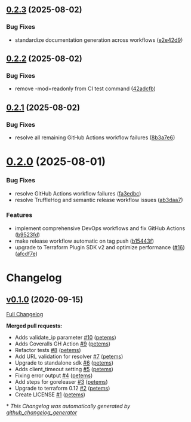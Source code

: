 ## [0.2.3](https://github.com/petems/terraform-provider-extip/compare/v0.2.2...v0.2.3) (2025-08-02)


### Bug Fixes

* standardize documentation generation across workflows ([e2e42d9](https://github.com/petems/terraform-provider-extip/commit/e2e42d9b7b4ca87f84c70eaf31d9b18313fe0b51))

## [0.2.2](https://github.com/petems/terraform-provider-extip/compare/v0.2.1...v0.2.2) (2025-08-02)


### Bug Fixes

* remove -mod=readonly from CI test command ([42adcfb](https://github.com/petems/terraform-provider-extip/commit/42adcfb2a051519118c5d02009bdc0515e7921e4))

## [0.2.1](https://github.com/petems/terraform-provider-extip/compare/v0.2.0...v0.2.1) (2025-08-02)


### Bug Fixes

* resolve all remaining GitHub Actions workflow failures ([8b3a7e6](https://github.com/petems/terraform-provider-extip/commit/8b3a7e6ca671c2e415fef50d75747ed313059ac3))

# [0.2.0](https://github.com/petems/terraform-provider-extip/compare/v0.1.2...v0.2.0) (2025-08-01)


### Bug Fixes

* resolve GitHub Actions workflow failures ([fa3edbc](https://github.com/petems/terraform-provider-extip/commit/fa3edbc292ed3183df8eec2c26ad36cd7bc4ba15))
* resolve TruffleHog and semantic release workflow issues ([ab3daa7](https://github.com/petems/terraform-provider-extip/commit/ab3daa7a288bedce74c67b9dd81a3ca0df9a0b12))


### Features

* implement comprehensive DevOps workflows and fix GitHub Actions ([b9523fd](https://github.com/petems/terraform-provider-extip/commit/b9523fdb6ad67f2fba36e82d94686cf8256b41b9))
* make release workflow automatic on tag push ([b15443f](https://github.com/petems/terraform-provider-extip/commit/b15443fb040daf00bd3377bba09063d36854e6a4))
* upgrade to Terraform Plugin SDK v2 and optimize performance ([#16](https://github.com/petems/terraform-provider-extip/issues/16)) ([afcdf7e](https://github.com/petems/terraform-provider-extip/commit/afcdf7eecfc81d6467947e1497a21b327d693cf1))

# Changelog

## [v0.1.0](https://github.com/petems/terraform-provider-extip/tree/v0.1.0) (2020-09-15)

[Full Changelog](https://github.com/petems/terraform-provider-extip/compare/30bf0a2320cab82c223e6580d10da3b5e2358b26...v0.1.0)

**Merged pull requests:**

- Adds validate\_ip parameter [\#10](https://github.com/petems/terraform-provider-extip/pull/10) ([petems](https://github.com/petems))
- Adds Coveralls GH Action [\#9](https://github.com/petems/terraform-provider-extip/pull/9) ([petems](https://github.com/petems))
- Refactor tests [\#8](https://github.com/petems/terraform-provider-extip/pull/8) ([petems](https://github.com/petems))
- Add URL validation for resolver [\#7](https://github.com/petems/terraform-provider-extip/pull/7) ([petems](https://github.com/petems))
- Upgrade to standalone sdk [\#6](https://github.com/petems/terraform-provider-extip/pull/6) ([petems](https://github.com/petems))
- Adds client\_timeout setting [\#5](https://github.com/petems/terraform-provider-extip/pull/5) ([petems](https://github.com/petems))
- Fixing error output [\#4](https://github.com/petems/terraform-provider-extip/pull/4) ([petems](https://github.com/petems))
- Add steps for goreleaser [\#3](https://github.com/petems/terraform-provider-extip/pull/3) ([petems](https://github.com/petems))
- Upgrade to terraform 0.12 [\#2](https://github.com/petems/terraform-provider-extip/pull/2) ([petems](https://github.com/petems))
- Create LICENSE [\#1](https://github.com/petems/terraform-provider-extip/pull/1) ([petems](https://github.com/petems))



\* *This Changelog was automatically generated by [github_changelog_generator](https://github.com/github-changelog-generator/github-changelog-generator)*
